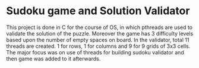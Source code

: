 # Sudoku game and Solution Validator
 This project is done in C for the course of OS, in which pthreads are used to validate the solution of the puzzle. Moreover the game has 3 difficulty levels based upon the number of empty spaces on board. In the validator, total 11 threads are created. 1 for rows, 1 for columns and 9 for 9 grids of 3x3 cells. The major focus was on use of threads for building sudoku validator and then game was added to it afterwards.
